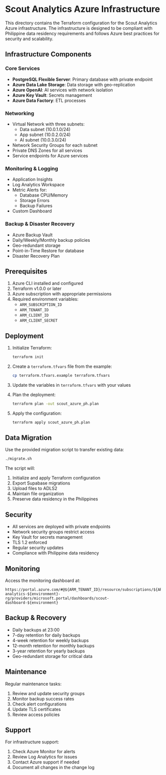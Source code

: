 # Scout Analytics Azure Infrastructure

This directory contains the Terraform configuration for the Scout Analytics Azure infrastructure. The infrastructure is designed to be compliant with Philippine data residency requirements and follows Azure best practices for security and scalability.

## Infrastructure Components

### Core Services
- **PostgreSQL Flexible Server**: Primary database with private endpoint
- **Azure Data Lake Storage**: Data storage with geo-replication
- **Azure OpenAI**: AI services with network isolation
- **Azure Key Vault**: Secrets management
- **Azure Data Factory**: ETL processes

### Networking
- Virtual Network with three subnets:
  - Data subnet (10.0.1.0/24)
  - App subnet (10.0.2.0/24)
  - AI subnet (10.0.3.0/24)
- Network Security Groups for each subnet
- Private DNS Zones for all services
- Service endpoints for Azure services

### Monitoring & Logging
- Application Insights
- Log Analytics Workspace
- Metric Alerts for:
  - Database CPU/Memory
  - Storage Errors
  - Backup Failures
- Custom Dashboard

### Backup & Disaster Recovery
- Azure Backup Vault
- Daily/Weekly/Monthly backup policies
- Geo-redundant storage
- Point-in-Time Restore for database
- Disaster Recovery Plan

## Prerequisites

1. Azure CLI installed and configured
2. Terraform v1.0.0 or later
3. Azure subscription with appropriate permissions
4. Required environment variables:
   - `ARM_SUBSCRIPTION_ID`
   - `ARM_TENANT_ID`
   - `ARM_CLIENT_ID`
   - `ARM_CLIENT_SECRET`

## Deployment

1. Initialize Terraform:
   ```bash
   terraform init
   ```

2. Create a `terraform.tfvars` file from the example:
   ```bash
   cp terraform.tfvars.example terraform.tfvars
   ```

3. Update the variables in `terraform.tfvars` with your values

4. Plan the deployment:
   ```bash
   terraform plan -out scout_azure_ph.plan
   ```

5. Apply the configuration:
   ```bash
   terraform apply scout_azure_ph.plan
   ```

## Data Migration

Use the provided migration script to transfer existing data:

```bash
./migrate.sh
```

The script will:
1. Initialize and apply Terraform configuration
2. Export Supabase migrations
3. Upload files to ADLS2
4. Maintain file organization
5. Preserve data residency in the Philippines

## Security

- All services are deployed with private endpoints
- Network security groups restrict access
- Key Vault for secrets management
- TLS 1.2 enforced
- Regular security updates
- Compliance with Philippine data residency

## Monitoring

Access the monitoring dashboard at:
```
https://portal.azure.com/#@${ARM_TENANT_ID}/resource/subscriptions/${ARM_SUBSCRIPTION_ID}/resourceGroups/scout-analytics-${environment}-rg/providers/microsoft.portal/dashboards/scout-dashboard-${environment}
```

## Backup & Recovery

- Daily backups at 23:00
- 7-day retention for daily backups
- 4-week retention for weekly backups
- 12-month retention for monthly backups
- 3-year retention for yearly backups
- Geo-redundant storage for critical data

## Maintenance

Regular maintenance tasks:
1. Review and update security groups
2. Monitor backup success rates
3. Check alert configurations
4. Update TLS certificates
5. Review access policies

## Support

For infrastructure support:
1. Check Azure Monitor for alerts
2. Review Log Analytics for issues
3. Contact Azure support if needed
4. Document all changes in the change log 